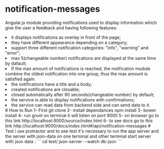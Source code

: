 # notification-messages
Angular.js module providing notifications used to display information which give the user a feedback and having following features: 
<li>it displays notifications as overlay in front of the page;</li>
<li>they have different appearance depending on a category;</li>
<li>support three different notification categories: "info", "warning" and "error";</li>
<li>max 5(changeable number) notifications are displayed at the same time by dafault;</li>
<li>If the max amount of notifications is reached, the notification module combine the oldest notification into one group, thus the max amount is satisfied again.</li>
<li>the notifications have a title and a body;</li>
<li>created notifications are closable;</li>
<li>closed automatically after 90 seconds(changeable number) by default;</li>
<li>the service is able to display notifications with confirmations;</li>
<li>the service can read data from backend side and can send data to it.</li>
# How to Run
1- First git clone 
2- install dependances npm install
3- bower install
4- run grunt on terminal it will listen on port 9000
5- on browser go to this link http://localhost:9000/source/index.html
6- to see docs go to this link http://localhost:9000/docs/index.html#/api/notification-messages
# Test 
 i use protractor and to see test it's necessary to run the app server and the server with json-data on one terminal and 
 other terminal start server with json data :
 ```
 cd test/
json-server --watch db-json
```
